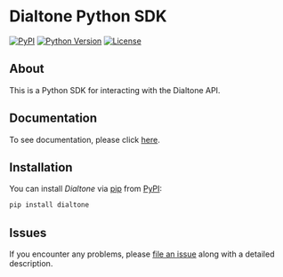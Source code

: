# Dialtone Python SDK

[![PyPI](https://img.shields.io/pypi/v/dialtone.svg)][pypi status]
[![Python Version](https://img.shields.io/pypi/pyversions/dialtone)][pypi status]
[![License](https://img.shields.io/pypi/l/dialtone)][license]

[pypi status]: https://pypi.org/project/dialtone/

## About

This is a Python SDK for interacting with the Dialtone API.

## Documentation

To see documentation, please click [here](https://docs.usedialtone.com/).

## Installation

You can install _Dialtone_ via [pip] from [PyPI]:

```bash
pip install dialtone
```

## Issues

If you encounter any problems,
please [file an issue] along with a detailed description.

[pypi]: https://pypi.org/
[file an issue]: https://github.com/dialtone-ai/dialtone-python/issues
[pip]: https://pip.pypa.io/
[license]: https://github.com/dialtone-ai/dialtone-python/blob/main/LICENSE
